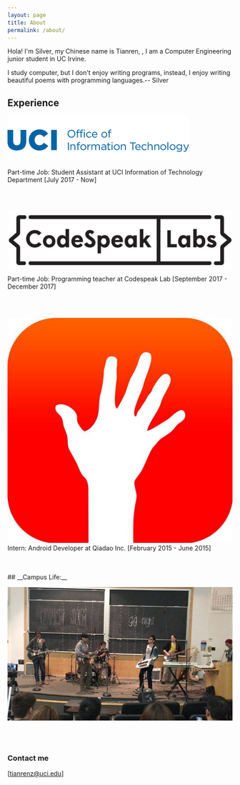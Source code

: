```yaml
---
layout: page
title: About
permalink: /about/
---
```


Hola! I'm Silver, my Chinese name is Tianren, , I am a  Computer Engineering junior student in UC Irvine. 

<!-- font: frutiger -->I study computer, but I don't enjoy writing programs, instead, I enjoy writing beautiful poems with programming languages.-- Silver

<br/>


## Experience

<img src="/images/oit-wordmark.png">  <br/>

Part-time Job: Student Assistant at UCI Information of Technology Department  [July 2017 - Now]

<br/>
<br/>

<img src="/images/codespeaklab.jpg">  <br/>

Part-time Job: Programming teacher at Codespeak Lab   [September 2017 - December 2017]

<br/>
<br/>


<img src="/images/qiadao.jpg">  <br/>
Intern: Android Developer at Qiadao Inc.  [February 2015 - June 2015]


<br/>
<br/>
## __Campus Life:__

<img src="/images/band.jpg">  <br/>

<br/>
<br/>



### Contact me

[tianrenz@uci.edu]



